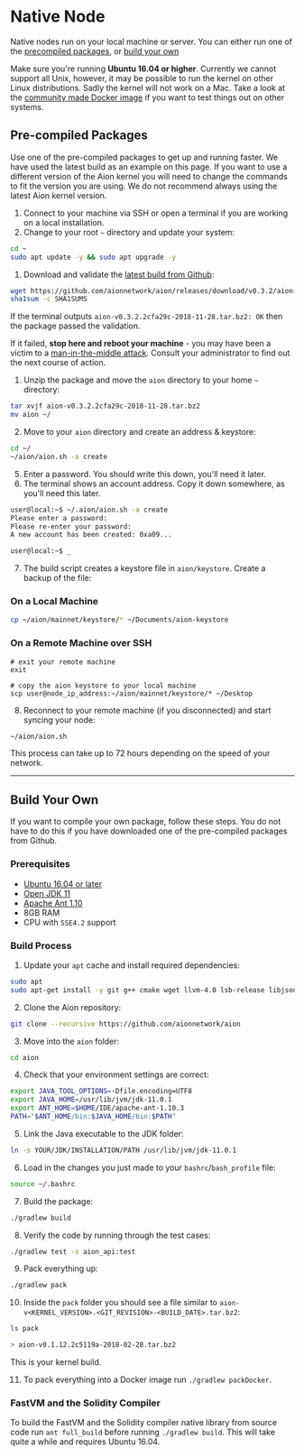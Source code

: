 # Native Node

Native nodes run on your local machine or server. You can either run one of the [precompiled packages](#section-precompiled-packages), or [build your own](#section-build-your-own)

Make sure you're running **Ubuntu 16.04 or higher**. Currently we cannot support all Unix, however, it may be possible to run the kernel on other Linux distributions. Sadly the kernel will not work on a Mac. Take a look at the [community made Docker image](https://github.com/bloxbean/aion-fastvm-docker) if you want to test things out on other systems.

## Pre-compiled Packages

Use one of the pre-compiled packages to get up and running faster. We have used the latest build as an example on this page. If you want to use a different version of the Aion kernel you will need to change the commands to fit the version you are using. We do not recommend always using the latest Aion kernel version.

1. Connect to your machine via SSH or open a terminal if you are working on a local installation.
2. Change to your root `~` directory and update your system:

```bash
cd ~
sudo apt update -y && sudo apt upgrade -y
```

1. Download and validate the [latest build from Github](https://github.com/aionnetwork/aion/releases):

```bash
wget https://github.com/aionnetwork/aion/releases/download/v0.3.2/aion-v0.3.2.2cfa29c-2018-11-28.tar.bz2 https://github.com/aionnetwork/aion/releases/download/v0.3.2/SHA1SUMS
sha1sum -c SHA1SUMS
```

If the terminal outputs `aion-v0.3.2.2cfa29c-2018-11-28.tar.bz2: OK` then the package passed the validation.

If it failed, **stop here and reboot your machine** - you may have been a victim to a [man-in-the-middle attack](https://en.wikipedia.org/wiki/Man-in-the-middle_attack). Consult your administrator to find out the next course of action.

1. Unzip the package and move the `aion` directory to your home `~` directory:

```bash
tar xvjf aion-v0.3.2.2cfa29c-2018-11-28.tar.bz2
mv aion ~/
```

2. Move to your `aion` directory and create an address & keystore:

```bash
cd ~/
~/aion/aion.sh -a create
```

5. Enter a password. You should write this down, you'll need it later.
6. The terminal shows an account address. Copy it down somewhere, as you'll need this later.

```bash
user@local:~$ ~/.aion/aion.sh -a create
Please enter a password:
Please re-enter your password:
A new account has been created: 0xa09...

user@local:~$ _
```

7. The build script creates a keystore file in `aion/keystore`. Create a backup of the file:

### On a Local Machine

```bash
cp ~/aion/mainnet/keystore/* ~/Documents/aion-keystore
```

### On a Remote Machine over SSH

    # exit your remote machine
    exit

    # copy the aion keystore to your local machine
    scp user@node_ip_address:~/aion/mainnet/keystore/* ~/Desktop

8. Reconnect to your remote machine (if you disconnected) and start syncing your node:

```bash
~/aion/aion.sh
```

This process can take up to 72 hours depending on the speed of your network.

---

## Build Your Own

If you want to compile your own package, follow these steps. You do not have to do this if you have downloaded one of the pre-compiled packages from Github.

### Prerequisites

- [Ubuntu 16.04 or later](http://releases.ubuntu.com/16.04/)
- [Open JDK 11](https://download.java.net/java/GA/jdk11/13/GPL/openjdk-11.0.1_linux-x64_bin.tar.gz)
- [Apache Ant 1.10](http://ant.apache.org/bindownload.cgi)
- 8GB RAM
- CPU with `SSE4.2` support

### Build Process

1. Update your `apt` cache and install required dependencies:

```bash
sudo apt 
sudo apt-get install -y git g++ cmake wget llvm-4.0 lsb-release libjsoncpp1 libjsoncpp-dev libboost1.58-all-dev libzmq5 libstdc++6 libgcc1 libpgm-5.2-0
```

2. Clone the Aion repository:

```bash
git clone --recursive https://github.com/aionnetwork/aion
```

3. Move into the `aion` folder:

```bash
cd aion
```

4. Check that your environment settings are correct:

```bash
export JAVA_TOOL_OPTIONS=-Dfile.encoding=UTF8
export JAVA_HOME=/usr/lib/jvm/jdk-11.0.1
export ANT_HOME=$HOME/IDE/apache-ant-1.10.3
PATH="$ANT_HOME/bin:$JAVA_HOME/bin:$PATH"
```

5. Link the Java executable to the JDK folder:

```bash
ln -s YOUR/JDK/INSTALLATION/PATH /usr/lib/jvm/jdk-11.0.1
```

6. Load in the changes you just made to your `bashrc`/`bash_profile` file:

```bash
source ~/.bashrc
```

7. Build the package:

```bash
./gradlew build
```

8. Verify the code by running through the test cases:

```bash
./gradlew test -x aion_api:test
```

9. Pack everything up:

```bash
./gradlew pack
```

10. Inside the `pack` folder you should see a file similar to `aion-v<KERNEL_VERSION>.<GIT_REVISION>-<BUILD_DATE>.tar.bz2`:

```bash
ls pack

> aion-v0.1.12.2c5119a-2018-02-28.tar.bz2
```

This is your kernel build.

11. To pack everything into a Docker image run `./gradlew packDocker`.

### FastVM and the Solidity Compiler

To build the FastVM and the Solidity compiler native library from source code run `ant full_build` before running `./gradlew build`. This will take quite a while and requires Ubuntu 16.04.